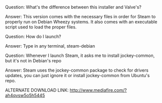 Question: What's the difference between this installer and Valve's?

Answer: This version comes with the necessary files in order for Steam to properly run on Debian Wheezy systems.
It also comes with an executable script used to load the proper files.

Question: How do I launch?

Answer: Type in any terminal, steam-debian

Question: Whenever I launch Steam, it asks me to install jockey-common, but it's not in Debian's repo

Answer: Steam uses the jockey-common package to check for drivers updates, you can just ignore it
or install jockey-common from Ubuntu's repo.

ALTERNATE DOWNLOAD LINK: http://www.mediafire.com/?ah4qvsw5o5h5445

